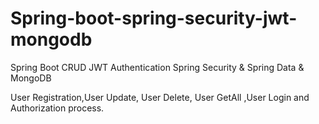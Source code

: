 # Spring-boot-spring-security-jwt-mongodb
Spring Boot CRUD JWT Authentication Spring Security &amp; Spring Data &amp; MongoDB

User Registration,User Update, User Delete, User GetAll ,User Login and Authorization process.
